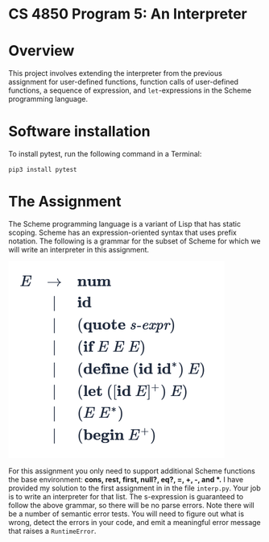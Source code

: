 # CS 4850 Program 5: An Interpreter

# Overview
This project involves extending the interpreter from the previous assignment for user-defined functions, function calls of user-defined functions, a sequence of expression, and `let`-expressions in the Scheme programming language.

# Software installation
To install pytest, run the following command in a Terminal:

```
pip3 install pytest
```

# The Assignment
The Scheme programming language is a variant of Lisp that has static scoping. Scheme has an expression-oriented syntax that uses prefix notation. The following is a grammar for the subset of Scheme for which we will write an interpreter in this assignment.

![assignment_grammar](./assignment-grammer.png)


For this assignment you only need to support additional Scheme functions the base environment: **cons, rest, first, null?, eq?, =, +, -, and \*.**
I have provided my solution to the first assignment in in the file `interp.py`. Your job is to write an interpreter for that list. The s-expression is guaranteed to follow the above grammar, so there will be no parse errors.
Note there will be a number of semantic error tests. You will need to figure out what is wrong, detect the errors in your code, and emit a meaningful error message that raises a `RuntimeError`.
